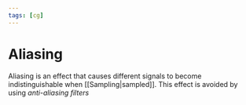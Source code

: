 ```yaml
---
tags: [cg]
---
```


# Aliasing

Aliasing is an effect that causes different signals to become indistinguishable when [[Sampling|sampled]]. This effect is avoided by using _anti-aliasing filters_
